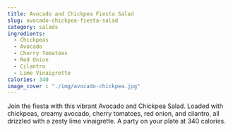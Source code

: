 ```yaml
---
title: Avocado and Chickpea Fiesta Salad
slug: avocado-chickpea-fiesta-salad
category: salads
ingredients:
  - Chickpeas
  - Avocado
  - Cherry Tomatoes
  - Red Onion
  - Cilantro
  - Lime Vinaigrette
calories: 340
image_cover : "./img/avocado-chickpea.jpg"
---
```


Join the fiesta with this vibrant Avocado and Chickpea Salad. Loaded with chickpeas, creamy avocado, cherry tomatoes, red onion, and cilantro, all drizzled with a zesty lime vinaigrette. A party on your plate at 340 calories.
